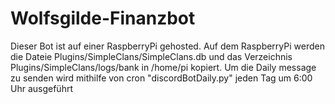 # Wolfsgilde-Finanzbot

Dieser Bot ist auf einer RaspberryPi gehosted.
Auf dem RaspberryPi werden die Dateie Plugins/SimpleClans/SimpleClans.db und das Verzeichnis Plugins/SimpleClans/logs/bank in /home/pi kopiert.
Um die Daily message zu senden wird mithilfe von cron "discordBotDaily.py" jeden Tag um 6:00 Uhr ausgeführt
